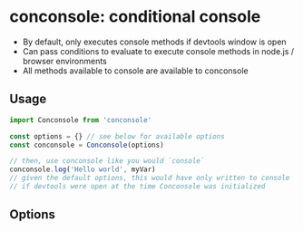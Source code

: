 # conconsole: conditional console

- By default, only executes console methods if devtools window is open
- Can pass conditions to evaluate to execute console methods in node.js / browser environments
- All methods available to console are available to conconsole

## Usage

```js
import Conconsole from 'conconsole'

const options = {} // see below for available options
const conconsole = Conconsole(options)

// then, use conconsole like you would `console`
conconsole.log('Hello world', myVar) 
// given the default options, this would have only written to console
// if devtools were open at the time Conconsole was initialized
```

## Options

